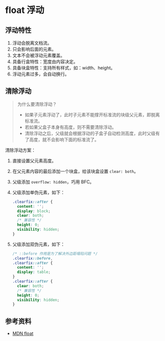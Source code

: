 # float 浮动

## 浮动特性

1. 浮动会脱离文档流。
2. 只会影响后面的元素。
3. 文本不会被浮动元素覆盖。
4. 具备行盒特性：宽度由内容决定。
5. 具备块盒特性：支持所有样式，如：width、height。
6. 浮动元素过多，会自动换行。

## 清除浮动

> 为什么要清除浮动？
>
> - 如果子元素浮动了，此时子元素不能撑开标准流的块级父元素，即脱离标准流。
> - 若如果父盒子本身有高度，则不需要清除浮动。
> - 清除浮动之后，父级就会根据浮动的子盒子自动检测高度，此时父级有了高度，就不会影响下面的标准流了。

清除浮动方案：

1. 直接设置父元素高度。
2. 在父元素内容的最后添加一个块盒，给该块盒设置 `clear: both`。
3. 父级添加 `overflow: hidden`，巧用 BFC。
4. 父级添加单伪元素，如下：

    ```css
    .clearfix::after {
      content: '';
      display: block;
      clear: both;
      /* 兼容性 */
      height: 0;
      visibility: hidden;
    }
    ```

5. 父级添加双伪元素，如下：

    ```css
    /* ::before 作用是为了解决外边距塌陷问题 */
    .clearfix::before,
    .clearfix::after {
      content: '';
      display: table;
    }
    .clearfix::after {
      clear: both;
      /* 兼容性 */
      height: 0;
      visibility: hidden;
    }
    ```

## 参考资料

- [MDN float](https://developer.mozilla.org/zh-CN/docs/Web/CSS/float)
